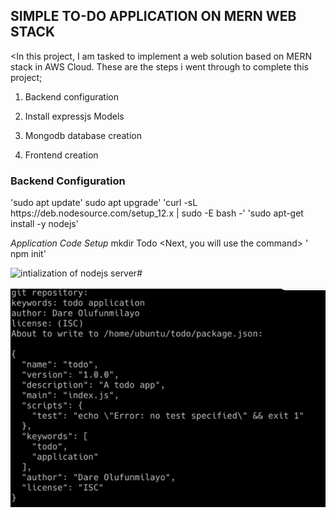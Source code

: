 ## SIMPLE TO-DO APPLICATION ON MERN WEB STACK

<In this project, I am tasked to implement a web solution based on MERN stack in AWS Cloud.
These are the steps i went through to complete this project;
>

1. Backend configuration
2. Install expressjs Models

3. Mongodb database creation
4. Frontend creation

### Backend Configuration
<These are the code i used in this step>
'sudo apt update'  
sudo apt upgrade'
 'curl -sL https://deb.nodesource.com/setup_12.x | sudo -E bash -'

<Install Node.js with the command below>
'sudo apt-get install -y nodejs'

*Application Code Setup*
mkdir Todo 
<Next, you will use the command>
' npm init'  <to initialise your project>

![intialization of nodejs server](./Images/initialization.PNG )#

![Initialization of nodejs server](./Images/initialization2.PNG)



